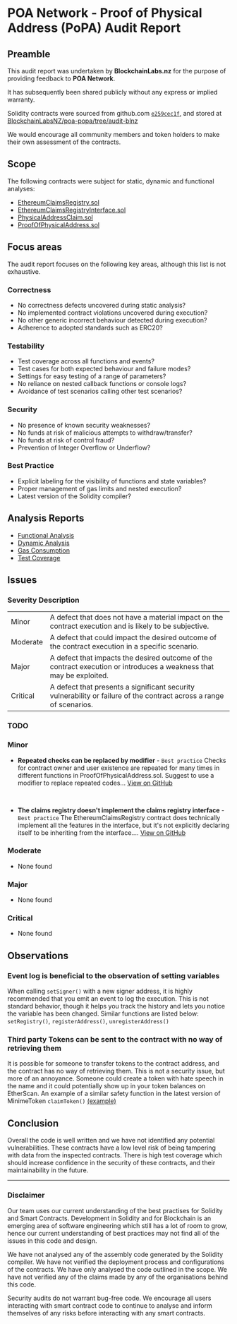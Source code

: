 # POA Network - Proof of Physical Address (PoPA) Audit Report

## Preamble
This audit report was undertaken by **BlockchainLabs.nz** for the purpose of providing feedback to **POA Network**.

It has subsequently been shared publicly without any express or implied warranty.

Solidity contracts were sourced from github.com [`e259cec1f`](https://github.com/BlockchainLabsNZ/poa-popa/commit/e259cec1fcfcfdff30a52bffb395d845c774855b), and stored at [BlockchainLabsNZ/poa-popa/tree/audit-blnz](https://github.com/BlockchainLabsNZ/poa-popa/tree/audit-blnz)

We would encourage all community members and token holders to make their own assessment of the contracts.

## Scope
The following contracts were subject for static, dynamic and functional analyses:

- [EthereumClaimsRegistry.sol](https://github.com/BlockchainLabsNZ/poa-popa/blob/audit-blnz/blockchain/contracts/EthereumClaimsRegistry.sol)
- [EthereumClaimsRegistryInterface.sol](https://github.com/BlockchainLabsNZ/poa-popa/blob/audit-blnz/blockchain/contracts/EthereumClaimsRegistryInterface.sol)
- [PhysicalAddressClaim.sol](https://github.com/BlockchainLabsNZ/poa-popa/blob/audit-blnz/blockchain/contracts/PhysicalAddressClaim.sol)
- [ProofOfPhysicalAddress.sol](https://github.com/BlockchainLabsNZ/poa-popa/blob/audit-blnz/blockchain/contracts/ProofOfPhysicalAddress.sol)

## Focus areas
The audit report focuses on the following key areas, although this list is not exhaustive.

### Correctness
- No correctness defects uncovered during static analysis?
- No implemented contract violations uncovered during execution?
- No other generic incorrect behaviour detected during execution?
- Adherence to adopted standards such as ERC20?

### Testability
- Test coverage across all functions and events?
- Test cases for both expected behaviour and failure modes?
- Settings for easy testing of a range of parameters?
- No reliance on nested callback functions or console logs?
- Avoidance of test scenarios calling other test scenarios?

### Security
- No presence of known security weaknesses?
- No funds at risk of malicious attempts to withdraw/transfer?
- No funds at risk of control fraud?
- Prevention of Integer Overflow or Underflow?

### Best Practice
- Explicit labeling for the visibility of functions and state variables?
- Proper management of gas limits and nested execution?
- Latest version of the Solidity compiler?

## Analysis Reports

- [Functional Analysis](functional-tests.md)
- [Dynamic Analysis](dynamic-analysis.md)
- [Gas Consumption](gas-consumption-report.md)
- [Test Coverage](test-coverage.md)

## Issues

### Severity Description
<table>
<tr>
  <td>Minor</td>
  <td>A defect that does not have a material impact on the contract execution and is likely to be subjective.</td>
</tr>
<tr>
  <td>Moderate</td>
  <td>A defect that could impact the desired outcome of the contract execution in a specific scenario.</td>
</tr>
<tr>
  <td>Major</td>
  <td> A defect that impacts the desired outcome of the contract execution or introduces a weakness that may be exploited.</td>
</tr>
<tr>
  <td>Critical</td>
  <td>A defect that presents a significant security vulnerability or failure of the contract across a range of scenarios.</td>
</tr>
</table>

### TODO ###

### Minor

- **Repeated checks can be replaced by modifier** - `Best practice`
Checks for contract owner and user existence are repeated for many times in different functions in ProofOfPhysicalAddress.sol. Suggest to use a modifier to replace repeated codes... [View on GitHub](https://github.com/BlockchainLabsNZ/poa-popa/issues/1)
<br>

- **The claims registry doesn't implement the claims registry interface** - `Best practice`
The EthereumClaimsRegistry contract does technically implement all the features in the interface, but it's not explicitly declaring itself to be inheriting from the interface.... [View on GitHub](https://github.com/BlockchainLabsNZ/poa-popa/issues/2)


### Moderate

- None found

### Major

- None found

### Critical

- None found

## Observations

### Event log is beneficial to the observation of setting variables
When calling `setSigner()` with a new signer address, it is highly recommended that you emit an event to log the execution. This is not standard behavior, though it helps you track the history and lets you notice the variable has been changed. 
Similar functions are listed below:
`setRegistry()`, `registerAddress()`, `unregisterAddress()`

### Third party Tokens can be sent to the contract with no way of retrieving them
It is possible for someone to transfer tokens to the contract address, and the contract has no way of retrieving them. This is not a security issue, but more of an annoyance. Someone could create a token with hate speech in the name and it could potentially show up in your token balances on EtherScan. An example of a similar safety function in the latest version of MinimeToken `claimToken()` [(example)](https://github.com/Giveth/minime/blob/ea04d950eea153a04c51fa510b068b9dded390cb/contracts/MiniMeToken.sol#L512)

## Conclusion

Overall the code is well written and we have not identified any potential vulnerabilities. These contracts have a low level risk of being tampering with data from the inspected contracts. There is high test coverage which should increase confidence in the security of these contracts, and their maintainability in the future.

___

### Disclaimer

Our team uses our current understanding of the best practises for Solidity and Smart Contracts. Development in Solidity and for Blockchain is an emerging area of software engineering which still has a lot of room to grow, hence our current understanding of best practices may not find all of the issues in this code and design.

We have not analysed any of the assembly code generated by the Solidity compiler. We have not verified the deployment process and configurations of the contracts. We have only analysed the code outlined in the scope. We have not verified any of the claims made by any of the organisations behind this code.

Security audits do not warrant bug-free code. We encourage all users interacting with smart contract code to continue to analyse and inform themselves of any risks before interacting with any smart contracts.
